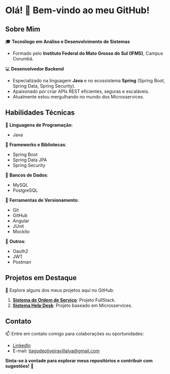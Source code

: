 # Olá! 👋 Bem-vindo ao meu GitHub!  

## Sobre Mim  
🎓 **Tecnólogo em Análise e Desenvolvimento de Sistemas**  
- Formado pelo **Instituto Federal do Mato Grosso do Sul (IFMS)**, Campus Corumbá.  

💻 **Desenvolvedor Backend**  
- Especializado na linguagem **Java** e no ecossistema **Spring** (Spring Boot, Spring Data, Spring Security).  
- Apaixonado por criar APIs REST eficientes, seguras e escaláveis.
- Atualmente estou mergulhando no mundo dos Microsservices.

## Habilidades Técnicas  
🔹 **Linguagens de Programação**:  
- Java  

🔹 **Frameworks e Bibliotecas**:  
- Spring Boot  
- Spring Data JPA  
- Spring Security  

🔹 **Bancos de Dados**:  
- MySQL  
- PostgreSQL  

🔹 **Ferramentas de Versionamento**:  
- Git  
- GitHub
- Angular
- JUnit
- Mockito

🔹 **Outros**:  
- Oauth2
- JWT
- Postman

## Projetos em Destaque  
🔗 Explore alguns dos meus projetos aqui no GitHub:  
1. **[Sistema de Ordem de Serviço]([[link_projeto](https://github.com/TIAGODEOVM22/Full-Stack-Java-Spring-boot---Ordem-de-Servico)])**: Projeto FullStack. 
2. **[Sistema Help Desk]([https://github.com/TIAGODEOVM22/Expert-Java])**: Projeto baseado em Microsservices.

## Contato  
📫 Entre em contato comigo para colaborações ou oportunidades:  
- [LinkedIn](https://www.linkedin.com/in/tiago-oliveira-java/)  
- E-mail: tiagodeoliveiravillalva@gmail.com

**Sinta-se à vontade para explorar meus repositórios e contribuir com sugestões!** 🚀  
